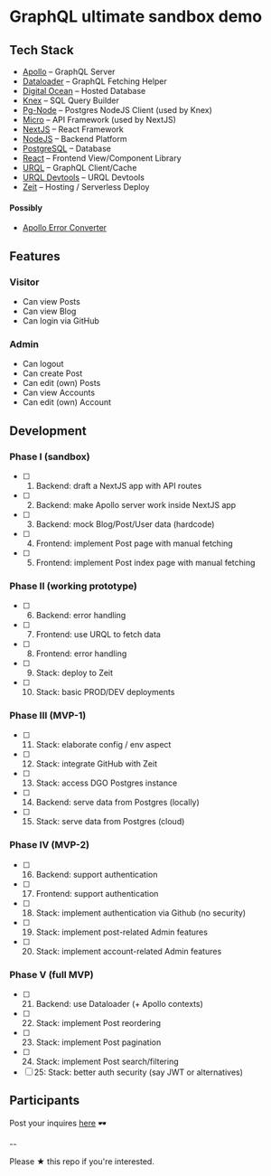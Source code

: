 # GraphQL ultimate sandbox demo

## Tech Stack

* [Apollo](https://www.apollographql.com/docs/apollo-server/) – GraphQL Server
* [Dataloader](https://github.com/graphql/dataloader) – GraphQL Fetching Helper
* [Digital Ocean](https://www.digitalocean.com/) – Hosted Database
* [Knex](http://knexjs.org/) – SQL Query Builder
* [Pg-Node](https://node-postgres.com/) – Postgres NodeJS Client (used by Knex)
* [Micro](https://github.com/zeit/micro) – API Framework (used by NextJS)
* [NextJS](https://nextjs.org/) – React Framework
* [NodeJS](https://nodejs.org/) – Backend Platform
* [PostgreSQL](https://node-postgres.com/) – Database
* [React](https://reactjs.org) – Frontend View/Component Library
* [URQL](https://formidable.com/open-source/urql/) – GraphQL Client/Cache
* [URQL Devtools](https://github.com/FormidableLabs/urql-devtools) – URQL Devtools
* [Zeit](https://zeit.co/) – Hosting / Serverless Deploy

#### Possibly

* [Apollo Error Converter](https://www.npmjs.com/package/apollo-error-converter)

## Features

### Visitor

* Can view Posts
* Can view Blog
* Can login via GitHub

### Admin

* Can logout
* Can create Post
* Can edit (own) Posts
* Can view Accounts
* Can edit (own) Account

## Development

### Phase I (sandbox)

* [ ] 1. Backend: draft a NextJS app with API routes
* [ ] 2. Backend: make Apollo server work inside NextJS app
* [ ] 3. Backend: mock Blog/Post/User data (hardcode)
* [ ] 4. Frontend: implement Post page with manual fetching
* [ ] 5. Frontend: implement Post index page with manual fetching

### Phase II (working prototype)

* [ ] 6. Backend: error handling
* [ ] 7. Frontend: use URQL to fetch data
* [ ] 8. Frontend: error handling
* [ ] 9. Stack: deploy to Zeit
* [ ] 10. Stack: basic PROD/DEV deployments

### Phase III (MVP-1)

* [ ] 11. Stack: elaborate config / env aspect
* [ ] 12. Stack: integrate GitHub with Zeit
* [ ] 13. Stack: access DGO Postgres instance
* [ ] 14. Backend: serve data from Postgres (locally)
* [ ] 15. Stack: serve data from Postgres (cloud)

### Phase IV (MVP-2)

* [ ] 16. Backend: support authentication
* [ ] 17. Frontend: support authentication
* [ ] 18. Stack: implement authentication via Github (no security)
* [ ] 19. Stack: implement post-related Admin features
* [ ] 20. Stack: implement account-related Admin features

### Phase V (full MVP)

* [ ] 21. Backend: use Dataloader (+ Apollo contexts)
* [ ] 22. Stack: implement Post reordering
* [ ] 23. Stack: implement Post pagination
* [ ] 24. Stack: implement Post search/filtering
* [ ] 25: Stack: better auth security (say JWT or alternatives)

## Participants

Post your inquires [here](../../issues) 🕶️

--

Please ★ this repo if you're interested.
